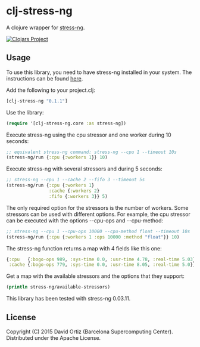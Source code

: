 # clj-stress-ng

A clojure wrapper for [stress-ng](http://kernel.ubuntu.com/~cking/stress-ng/).

[![Clojars Project](http://clojars.org/clj-stress-ng/latest-version.svg)](http://clojars.org/clj-stress-ng)

## Usage

To use this library, you need to have stress-ng installed in your system.
The instructions can be found [here](http://kernel.ubuntu.com/~cking/stress-ng/).

Add the following to your project.clj:
```clojure
[clj-stress-ng "0.1.1"]
```

Use the library:
```clojure
(require '[clj-stress-ng.core :as stress-ng])
```

Execute stress-ng using the cpu stressor and one worker during 10 seconds:
```clojure
;; equivalent stress-ng command: stress-ng --cpu 1 --timeout 10s
(stress-ng/run {:cpu {:workers 1}} 10)
```

Execute stress-ng with several stressors and during 5 seconds:
```clojure
;; stress-ng --cpu 1 --cache 2 --fifo 3 --timeout 5s
(stress-ng/run {:cpu {:workers 1}
                :cache {:workers 2}
                :fifo {:workers 3}} 5)
```

The only required option for the stressors is the number of workers.
Some stressors can be used with different options. For example,
the cpu stressor can be executed with the options --cpu-ops and
--cpu-method:
```clojure
;; stress-ng --cpu 1 --cpu-ops 10000 --cpu-method float --timeout 10s
(stress-ng/run {:cpu {:workers 1 :ops 10000 :method "float"}} 10)
```

The stress-ng function returns a map with 4 fields like this one:
```clojure
{:cpu   {:bogo-ops 989, :sys-time 0.0, :usr-time 4.78, :real-time 5.03}
 :cache {:bogo-ops 779, :sys-time 0.0, :usr-time 8.05, :real-time 5.0}}
```

Get a map with the available stressors and the options that they support:
```clojure
(println stress-ng/available-stressors)
```

This library has been tested with stress-ng 0.03.11.

## License

Copyright (C) 2015 David Ortiz (Barcelona Supercomputing Center).
Distributed under the Apache License.
